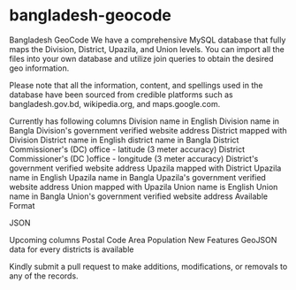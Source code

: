 # bangladesh-geocode

Bangladesh GeoCode
We have a comprehensive MySQL database that fully maps the Division, District, Upazila, and Union levels. You can import all the files into your own database and utilize join queries to obtain the desired geo information.

Please note that all the information, content, and spellings used in the database have been sourced from credible platforms such as bangladesh.gov.bd, wikipedia.org, and maps.google.com.

Currently has following columns
Division name in English
Division name in Bangla
Division's government verified website address
District mapped with Division
District name in English
district name in Bangla
District Commissioner's (DC) office - latitude (3 meter accuracy)
District Commissioner's (DC )office - longitude (3 meter accuracy)
District's government verified website address
Upazila mapped with District
Upazila name in English
Upazila name in Bangla
Upazila's government verified website address
Union mapped with Upazila
Union name is English
Union name in Bangla
Union's government verified website address
Available Format

JSON

Upcoming columns
Postal Code
Area
Population
New Features
GeoJSON data for every districts is available

Kindly submit a pull request to make additions, modifications, or removals to any of the records.
